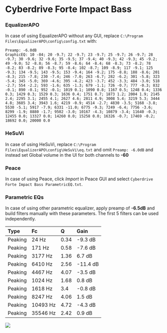 # Cyberdrive Forte Impact Bass

### EqualizerAPO
In case of using EqualizerAPO without any GUI, replace `C:\Program Files\EqualizerAPO\config\config.txt`
with:
```
Preamp: -6.0dB
GraphicEQ: 10 -84; 20 -9.7; 22 -9.7; 23 -9.7; 25 -9.7; 26 -9.7; 28 -9.7; 30 -9.6; 32 -9.6; 35 -9.5; 37 -9.4; 40 -9.3; 42 -9.3; 45 -9.2; 49 -9.0; 52 -8.8; 56 -8.7; 59 -8.6; 64 -8.4; 68 -8.3; 73 -8.2; 78 -8.2; 83 -8.2; 89 -8.3; 95 -8.4; 102 -8.7; 109 -8.9; 117 -9.1; 125 -9.3; 134 -9.5; 143 -9.5; 153 -9.4; 164 -9.2; 175 -8.8; 188 -8.6; 201 -8.3; 215 -7.8; 230 -7.4; 246 -7.0; 263 -6.7; 282 -6.2; 301 -5.8; 323 -5.4; 345 -5.0; 369 -4.6; 395 -4.2; 423 -3.7; 452 -3.3; 484 -3.0; 518 -2.7; 554 -2.2; 593 -1.6; 635 -1.3; 679 -1.1; 726 -0.7; 777 -0.3; 832 -0.1; 890 -0.1; 952 -0.1; 1019 0.1; 1090 0.8; 1167 0.5; 1248 0.4; 1336 0.3; 1429 0.3; 1529 0.3; 1636 0.4; 1751 0.7; 1873 1.2; 2004 1.9; 2145 2.4; 2295 3.1; 2455 4.1; 2627 4.6; 2811 4.9; 3008 5.4; 3219 5.3; 3444 4.8; 3685 3.4; 3943 1.6; 4219 -0.9; 4514 -2.7; 4830 -3.5; 5168 -3.8; 5530 -5.1; 5917 -7.9; 6331 -11.0; 6775 -9.3; 7249 -6.4; 7756 -3.6; 8299 -1.9; 8880 -1.7; 9502 -3.0; 10167 -4.3; 10879 -3.4; 11640 -0.3; 12455 0.0; 13327 0.0; 14260 0.0; 15258 0.0; 16326 -0.7; 17469 -0.2; 18692 0.0; 20000 0.0
```

### HeSuVi
In case of using HeSuVi, replace `C:\Program Files\EqualizerAPO\config\HeSuVi\eq.txt` and omit `Preamp:
-6.0dB` and instead set Global volume in the UI for both channels to **-60**

### Peace
In case of using Peace, click *Import* in Peace GUI and select `Cyberdrive Forte Impact Bass ParametricEQ.txt`.

### Parametric EQs
In case of using other parametric equalizer, apply preamp of **-6.5dB** and build filters manually with
these parameters. The first 5 filters can be used independently.

| Type    | Fc       |    Q | Gain     |
|:--------|:---------|:-----|:---------|
| Peaking | 24 Hz    | 0.34 | -9.3 dB  |
| Peaking | 171 Hz   | 0.58 | -7.6 dB  |
| Peaking | 3177 Hz  | 1.36 | 6.7 dB   |
| Peaking | 6410 Hz  | 2.56 | -11.4 dB |
| Peaking | 4467 Hz  | 4.07 | -3.5 dB  |
| Peaking | 1024 Hz  | 1.68 | 0.8 dB   |
| Peaking | 1618 Hz  | 3.4  | -0.8 dB  |
| Peaking | 8247 Hz  | 4.06 | 1.5 dB   |
| Peaking | 10493 Hz | 4.72 | -4.3 dB  |
| Peaking | 35546 Hz | 2.42 | 0.9 dB   |

![](https://raw.githubusercontent.com/jaakkopasanen/AutoEq/master/results/innerfidelity/sbaf-serious/Cyberdrive%20Forte%20Impact%20Bass/Cyberdrive%20Forte%20Impact%20Bass.png)